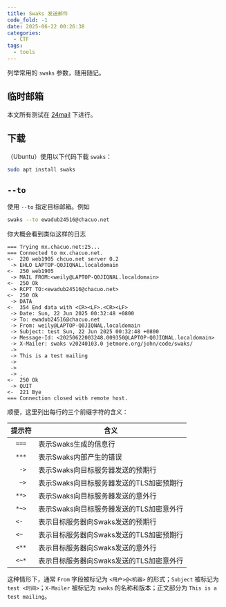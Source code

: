 ```yaml
---
title: Swaks 发送邮件
code_fold: -1
date: 2025-06-22 00:26:38
categories:
  - CTF
tags:
  - tools
---
```


列举常用的 `swaks` 参数，随用随记。

## 临时邮箱

本文所有测试在 [24mail](http://24mail.chacuo.net/) 下进行。

## 下载

（Ubuntu）使用以下代码下载 `swaks`：

```bash
sudo apt install swaks
```

## `--to`

使用 `--to` 指定目标邮箱。例如

```bash
swaks --to ewadub24516@chacuo.net
```

你大概会看到类似这样的日志

```text
=== Trying mx.chacuo.net:25...
=== Connected to mx.chacuo.net.
<-  220 web1905 chcuo.net server 0.2
 -> EHLO LAPTOP-Q0JIQNAL.localdomain
<-  250 web1905
 -> MAIL FROM:<weily@LAPTOP-Q0JIQNAL.localdomain>
<-  250 Ok
 -> RCPT TO:<ewadub24516@chacuo.net>
<-  250 Ok
 -> DATA
<-  354 End data with <CR><LF>.<CR><LF>
 -> Date: Sun, 22 Jun 2025 00:32:48 +0800
 -> To: ewadub24516@chacuo.net
 -> From: weily@LAPTOP-Q0JIQNAL.localdomain
 -> Subject: test Sun, 22 Jun 2025 00:32:48 +0800
 -> Message-Id: <20250622003248.009350@LAPTOP-Q0JIQNAL.localdomain>
 -> X-Mailer: swaks v20240103.0 jetmore.org/john/code/swaks/
 ->
 -> This is a test mailing
 ->
 ->
 -> .
<-  250 Ok
 -> QUIT
<-  221 Bye
=== Connection closed with remote host.
```

顺便，这里列出每行的三个前缀字符的含义：

| 提示符 | 含义                                     |
| :----: | ---------------------------------------- |
| `===`  | 表示Swaks生成的信息行                    |
| `***`  | 表示Swaks内部产生的错误                  |
| ` ->`  | 表示Swaks向目标服务器发送的预期行        |
| ` ~>`  | 表示Swaks向目标服务器发送的TLS加密预期行 |
| `**>`  | 表示Swaks向目标服务器发送的意外行        |
| `*~>`  | 表示Swaks向目标服务器发送的TLS加密意外行 |
| `<- `  | 表示目标服务器向Swaks发送的预期行        |
| `<~ `  | 表示目标服务器向Swaks发送的TLS加密预期行 |
| `<**`  | 表示目标服务器向Swaks发送的意外行        |
| `<~*`  | 表示目标服务器向Swaks发送的TLS加密意外行 |

这种情形下，通常 `From` 字段被标记为 `<用户>@<机器>` 的形式；`Subject` 被标记为 `test <时间>`；`X-Mailer` 被标记为 `swaks` 的名称和版本；正文部分为 `This is a test mailing`。
